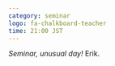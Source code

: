 ```yaml
---
category: seminar
logo: fa-chalkboard-teacher
time: 21:00 JST
---
```


*Seminar, unusual day!* Erik.

